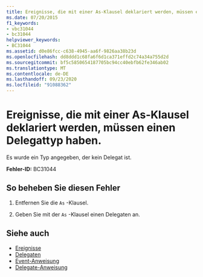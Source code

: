 ```yaml
---
title: Ereignisse, die mit einer As-Klausel deklariert werden, müssen einen Delegattyp haben.
ms.date: 07/20/2015
f1_keywords:
- vbc31044
- bc31044
helpviewer_keywords:
- BC31044
ms.assetid: d0e86fcc-c638-4945-aa6f-9826aa38b23d
ms.openlocfilehash: dd8ddd1c68fa6f6d1ca371effd2c74a34a755d2d
ms.sourcegitcommit: bf5c5850654187705bc94cc40ebfb62fe346ab02
ms.translationtype: MT
ms.contentlocale: de-DE
ms.lasthandoff: 09/23/2020
ms.locfileid: "91088362"
---
```

# <a name="events-declared-with-an-as-clause-must-have-a-delegate-type"></a>Ereignisse, die mit einer As-Klausel deklariert werden, müssen einen Delegattyp haben.

Es wurde ein Typ angegeben, der kein Delegat ist.  
  
 **Fehler-ID:** BC31044  
  
## <a name="to-correct-this-error"></a>So beheben Sie diesen Fehler  
  
1. Entfernen Sie die `As` -Klausel.  
  
2. Geben Sie mit der `As` -Klausel einen Delegaten an.  
  
## <a name="see-also"></a>Siehe auch

- [Ereignisse](../programming-guide/language-features/events/index.md)
- [Delegaten](../programming-guide/language-features/delegates/index.md)
- [Event-Anweisung](../language-reference/statements/event-statement.md)
- [Delegate-Anweisung](../language-reference/statements/delegate-statement.md)
